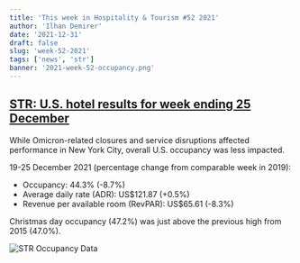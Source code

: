 ```yaml
---
title: 'This week in Hospitality & Tourism #52 2021'
author: 'Ilhan Demirer'
date: '2021-12-31'
draft: false
slug: 'week-52-2021'
tags: ['news', 'str']
banner: '2021-week-52-occupancy.png'
---
```


## [STR: U.S. hotel results for week ending 25 December](https://str.com/press-release/str-us-hotel-results-week-ending-25-december)

While Omicron-related closures and service disruptions affected performance in New York City, overall U.S. occupancy was less impacted.

19-25 December 2021 (percentage change from comparable week in 2019):

- Occupancy: 44.3% (-8.7%)
- Average daily rate (ADR): US$121.87 (+0.5%)
- Revenue per available room (RevPAR): US$65.61 (-8.3%)

Christmas day occupancy (47.2%) was just above the previous high from 2015 (47.0%).

![STR Occupancy Data](/images/blogimages/2021-week-52-occupancy.png)
